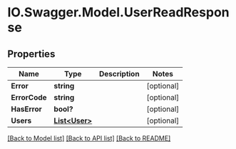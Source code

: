 # IO.Swagger.Model.UserReadResponse
## Properties

Name | Type | Description | Notes
------------ | ------------- | ------------- | -------------
**Error** | **string** |  | [optional] 
**ErrorCode** | **string** |  | [optional] 
**HasError** | **bool?** |  | [optional] 
**Users** | [**List&lt;User&gt;**](User.md) |  | [optional] 

[[Back to Model list]](../README.md#documentation-for-models) [[Back to API list]](../README.md#documentation-for-api-endpoints) [[Back to README]](../README.md)

